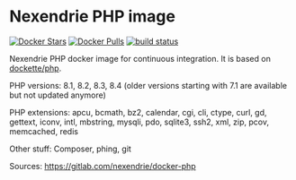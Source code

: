 Nexendrie PHP image
===================

[![Docker Stars](https://img.shields.io/docker/stars/nexendrie/php.svg?style=flat)](https://hub.docker.com/r/nexendrie/php/)
[![Docker Pulls](https://img.shields.io/docker/pulls/nexendrie/php.svg?style=flat)](https://hub.docker.com/r/nexendrie/php/)
[![build status](https://gitlab.com/nexendrie/docker-php/badges/master/pipeline.svg?ignore_skipped=true)](https://gitlab.com/nexendrie/docker-php/commits/master)

Nexendrie PHP docker image for continuous integration. It is based on [dockette/php](https://github.com/dockette/php).

PHP versions: 8.1, 8.2, 8.3, 8.4 (older versions starting with 7.1 are available but not updated anymore)

PHP extensions: apcu, bcmath, bz2, calendar, cgi, cli, ctype, curl, gd, gettext, iconv, intl, mbstring, mysqli, pdo, sqlite3, ssh2, xml, zip, pcov, memcached, redis

Other stuff: Composer, phing, git

Sources: https://gitlab.com/nexendrie/docker-php
